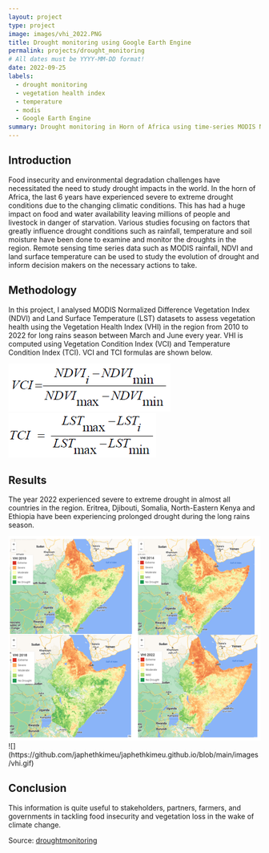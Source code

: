 ```yaml
---
layout: project
type: project
image: images/vhi_2022.PNG
title: Drought monitoring using Google Earth Engine
permalink: projects/drought_monitoring
# All dates must be YYYY-MM-DD format!
date: 2022-09-25
labels:
  - drought monitoring
  - vegetation health index
  - temperature
  - modis
  - Google Earth Engine
summary: Drought monitoring in Horn of Africa using time-series MODIS NDVI and temperature data in Google Earth Engine
---
```

## Introduction
Food insecurity and environmental degradation challenges have necessitated the need to study drought impacts in the world. In the horn of Africa, the last 6 years have experienced severe to extreme drought conditions due to the changing climatic conditions. This has had a huge impact on food and water availability leaving millions of people and livestock in danger of starvation. Various studies focusing on factors that greatly influence drought conditions such as rainfall, temperature and soil moisture have been done to examine and monitor the droughts in the region. Remote sensing time series data such as MODIS rainfall, NDVI and land surface temperature can be used to study the evolution of drought and inform decision makers on the necessary actions to take.

## Methodology
In this project, I analysed MODIS Normalized Difference Vegetation Index (NDVI) and Land Surface Temperature (LST) datasets to assess vegetation health using the Vegetation Health Index (VHI) in the region from 2010 to 2022 for long rains season between March and June every year. VHI is computed using Vegetation Condition Index (VCI) and Temperature Condition Index (TCI). VCI and TCI formulas are shown below.

<div class="ui small rounded images">
  <img class="ui image" src="../images/vci.PNG">
  
  <img class="ui image" src="../images/tci.PNG">
</div>

## Results
The year 2022 experienced severe to extreme drought in almost all countries in the region. Eritrea, Djibouti, Somalia, North-Eastern Kenya and Ethiopia have been experiencing prolonged drought during the long rains season.

<img class="ui image" src="../images/combined_vhi.PNG">
![](https://github.com/japhethkimeu/japhethkimeu.github.io/blob/main/images/vhi.gif)

## Conclusion
This information is quite useful to stakeholders, partners, farmers, and governments in tackling food insecurity and vegetation loss in the wake of climate change.

Source: <a href="https://github.com/japhethkimeu/droughtmonitoring"><i class="large github icon"></i>droughtmonitoring</a>




